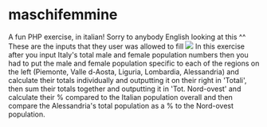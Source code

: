 # maschifemmine

A fun PHP exercise, in italian! Sorry to anybody English looking at this ^^
These are the inputs that they user was allowed to fill
![](./imags/input.png)
In this exercise after you input Italy's total male and female population numbers then you had to put the male and female population specific to each of the regions on the left (Piemonte, Valle d-Aosta, Liguria, Lombardia, Alessandria) and calculate their totals individually and outputting it on their right in 'Totali', then sum their totals together and outputting it in 'Tot. Nord-ovest' and calculate their % compared to the Italian population overall and then compare the Alessandria's total population as a % to the Nord-ovest population.
